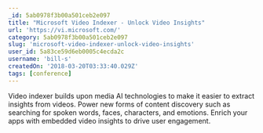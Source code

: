 ```yaml
---
_id: 5ab0978f3b00a501ceb2e097
title: "Microsoft Video Indexer - Unlock Video Insights"
url: 'https://vi.microsoft.com/'
category: 5ab0978f3b00a501ceb2e097
slug: 'microsoft-video-indexer-unlock-video-insights'
user_id: 5a83ce59d6eb0005c4ecda2c
username: 'bill-s'
createdOn: '2018-03-20T03:33:40.029Z'
tags: [conference]
---
```


Video indexer builds upon media AI technologies to make it easier to extract insights from videos. Power new forms of content discovery such as searching for spoken words, faces, characters, and emotions. Enrich your apps with embedded video insights to drive user engagement.
